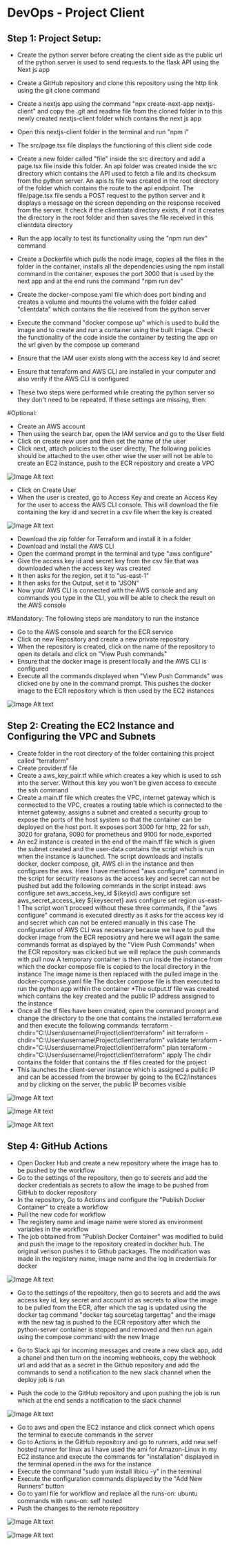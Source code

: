 # DevOps - Project Client

## Step 1: Project Setup:
* Create the python server before creating the client side as the public url of the python server is used to send requests to the flask API using the Next js app
* Create a GitHub repository and clone this repository using the http link using the git clone command
* Create a nextjs app using the command "npx create-next-app nextjs-client" and copy the .git and readme file from the cloned folder in to this newly created nextjs-client folder which contains the next js app
* Open this nextjs-client folder in the terminal and run "npm i"
* The src/page.tsx file displays the functioning of this client side code
* Create a new folder called "file" inside the src directory and add a page.tsx file inside this folder. An api folder was created inside the src directory which contains the API used to fetch a file and its checksum from the python server. An apis.ts file was created in the root directory of the folder which contains the route to the api endpoint. The file/page.tsx file sends a POST request to the python server and it displays a message on the screen depending on the response received from the server. It check if the clientdata directory exists, if not it creates the directory in the root folder and then saves the file received in this clientdata directory
* Run the app locally to test its functionality using the "npm run dev" command

* Create a Dockerfile which pulls the node image, copies all the files in the folder in the container, installs all the dependencies using the npm install command in the container, exposes the port 3000 that is used by the next app and at the end runs the command "npm run dev"
* Create the docker-compose.yaml file which  does port binding and creates a volume and mounts the volume with the folder called "clientdata" which contains the file received from the python server
* Execute the command "docker compose up" which is used to build the image and to create and run a container using the built image. Check the functionality of the code inside the container by testing the app on the url given by the compose up command

* Ensure that the IAM user exists along with the access key Id and secret
* Ensure that terraform and AWS CLI are installed in your computer and also verify if the AWS CLI is configured
* These two steps were performed while creating the python server so they don't need to be repeated. If these settings are missing, then:

#Optional: 

* Create an AWS account
* Then using the search bar, open the IAM service and go to the User field
* Click on create new user and then set the name of the user
* Click next, attach policies to the user directly, The following policies should be attached to the user other wise the user will not be able to create an EC2 instance, push to the ECR repository and create a VPC

![Image Alt text](/public/images/policies.JPG "Policies")

* Click on Create User
* When the user is created, go to Access Key and create an Access Key for the user to access the AWS CLI console. This will download the file containing the key id and secret in a csv file when the key is created

![Image Alt text](/public/images/IAM-User.JPG "User")

* Download the zip folder for Terraform and install it in a folder
* Download and Install the AWS CLI
* Open the command prompt in the terminal and type "aws configure"
* Give the access key id and secret key from the csv file that was downloaded when the access key was created
* It then asks for the region, set it to "us-east-1"
* It then asks for the Output, set it to "JSON"
* Now your AWS CLI is connected with the AWS console and any commands you type in the CLI, you will be able to check the result on the AWS console

#Mandatory:
The following steps are mandatory to run the instance

* Go to the AWS console and search for the ECR service
* Click on new Repository and create a new private repository
* When the repository is created, click on the name of the repository to open its details and click on "View Push commands"
* Ensure that the docker image is present locally and the AWS CLI is configured
* Execute all the commands displayed when "View Push Commands" was clicked one by one in the command prompt. This pushes the docker image to the ECR repository which is then used by the EC2 instances

![Image Alt text](/public/images/ecr.JPG "Repositories")

## Step 2: Creating the EC2 Instance and Configuring the VPC and Subnets
* Create folder in the root directory of the folder containing this project called "terraform"
* Create provider.tf file
* Create a aws_key_pair.tf while which creates a key which is used to ssh into the server. Without this key you won't be given access to execute the ssh command
* Create a main.tf file which creates the VPC, internet gateway which is connected to the VPC, creates a routing table which is connected to the internet gateway, assigns a subnet and created a security group to expose the ports of the host system so that the container can be deployed on the host port. It exposes port 3000 for http, 22 for ssh, 3020 for grafana, 9090 for prometheus and 9100 for node_exported
* An ec2 instance is created in the end of the main.tf file which is given the subnet created and the user-data contains the script which is run when the instance is launched. The script downloads and installs docker, docker compose, git, AWS cli in the instance and then configures the aws. Here I have mentioned "aws configure" command in the script for security reasons as the access key and secret can not be pushed but add the following commands in the script instead: 
aws configure set aws_access_key_id ${keyid}
aws configure set aws_secret_access_key ${keysecret}
aws configure set region us-east-1
The script won't proceed without these three commands, if the "aws configure" command is executed directly as it asks for the access key id and secret which can not be entered manually in this case
The configuration of AWS CLI was necessary because we have to pull the docker image from the ECR reposiotry and here we will again the same commands format as displayed by the "View Push Commands" when the ECR repository was clicked but we will replace the push commands with pull now
A temporary container is then run inside the instance from which the docker compose file is copied to the local directory in the instance 
The image name is then replaced with the pulled image in the docker-compose.yaml file
The docker compose file is then executed to run the python app within the container
*The output.tf file was created which contains the key created and the public IP address assigned to the instance
* Once all the tf files have been created, open the command prompt and change the directory to the one that contains the installed terraform.exe and then execute the following commands:
terraform -chdir="C:\Users\username\Project\client\terraform" init
terraform -chdir="C:\Users\username\Project\client\terraform" validate
terraform -chdir="C:\Users\username\Project\client\terraform" plan
terraform -chdir="C:\Users\username\Project\client\terraform" apply
The chdir contains the folder that contains the .tf files created for the project
* This launches the client-server instance which is assigned a public IP and can be accessed from the browser by going to the EC2/instances and by clicking on the server, the public IP becomes visible

![Image Alt text](/public/images/instances.JPG "EC2 Instances")

![Image Alt text](/public/images/client-home-deployed.JPG "Nextjs Client Home Page")

![Image Alt text](/public/images/client-api-deployed.JPG "Nextjs Client API Page")

## Step 4: GitHub Actions
* Open Docker Hub and create a new repository where the image has to be pushed by the workflow
* Go to the settings of the repository, then go to secrets and add the docker credentials as secrets to allow the image to be pushed from GitHub to docker repository
* In the repository, Go to Actions and configure the "Publish Docker Container" to create a workflow
* Pull the new code for workflow
* The registery name and image name were stored as environment variables in the workflow
* The job obtained from "Publish Docker Container" was modified to build and push the image to the repository created in dockher hub. The original verison pushes it to Github packages. The modification was made in the registery name, image name and the log in credentials for docker

![Image Alt text](/public/images/dockerhub.JPG "Repositories")

* Go to the settings of the repository, then go to secrets and add the aws access key id, key secret and account id as secrets to allow the image to be pulled from the ECR, after which the tag is updated using the docker tag command "docker tag sourcetag targettag" and the image with the new tag is pushed to the ECR repository after which the python-server container is stopped and removed and then run again using the compose command with the new Image

* Go to Slack api for incoming messages and create a new slack app, add a chanel and then turn on the incoming webhooks, copy the webhook url and add that as a secret in the Github repository and add the commands to send a notification to the new slack channel when the deploy job is run

* Push the code to the GitHub repository and upon pushing the job is run which at the end sends a notification to the slack channel

![Image Alt text](/public/images/images-dockerhub-client.JPG "Images in Docker Hub Repository")



* Go to aws and open the EC2 instance and click connect which opens the terminal to execute commands in the server
* Go to Actions in the GitHub repository and go to runners, add new self hosted runner for linux as I have used the ami for Amazon-Linux in my EC2 instance and execute the commands for "installation" displayed in the terminal opened in the aws for the instance
* Execute the command "sudo yum install libicu -y" in the terminal
* Execute the configuration commands displayed by the "Add New Runners" button
* Go to yaml file for workflow and replace all the runs-on: ubuntu commands with runs-on: self hosted
* Push the changes to the remote repository

![Image Alt text](/public/images/runner-client.JPG "Runner - Instance")

![Image Alt text](/public/images/runner-client-github.JPG "Runner - GitHub")
